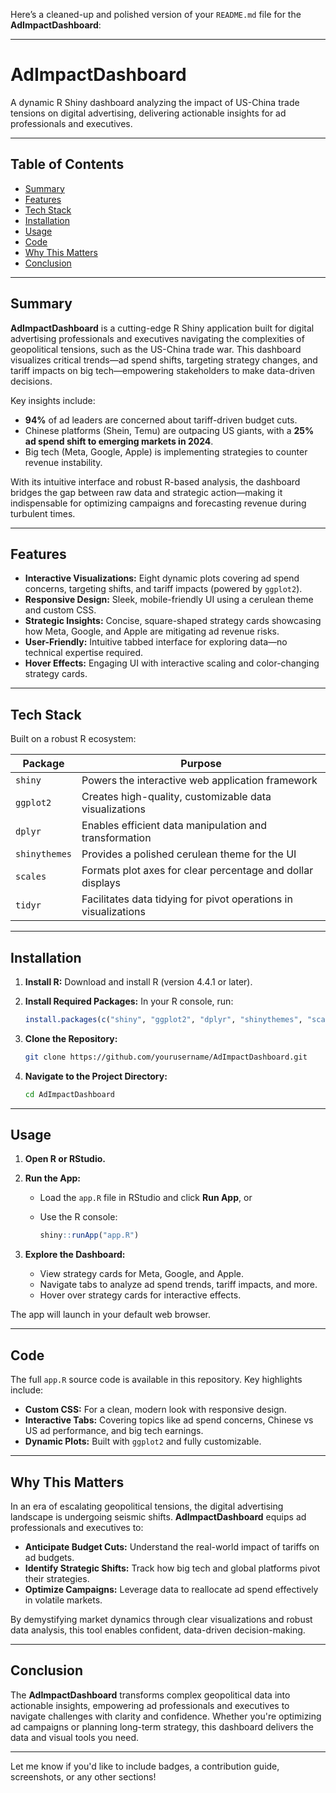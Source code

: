 Here’s a cleaned-up and polished version of your `README.md` file for the **AdImpactDashboard**:

---

# AdImpactDashboard

A dynamic R Shiny dashboard analyzing the impact of US-China trade tensions on digital advertising, delivering actionable insights for ad professionals and executives.

---

## Table of Contents

* [Summary](#summary)
* [Features](#features)
* [Tech Stack](#tech-stack)
* [Installation](#installation)
* [Usage](#usage)
* [Code](#code)
* [Why This Matters](#why-this-matters)
* [Conclusion](#conclusion)

---

## Summary

**AdImpactDashboard** is a cutting-edge R Shiny application built for digital advertising professionals and executives navigating the complexities of geopolitical tensions, such as the US-China trade war. This dashboard visualizes critical trends—ad spend shifts, targeting strategy changes, and tariff impacts on big tech—empowering stakeholders to make data-driven decisions.

Key insights include:

* **94%** of ad leaders are concerned about tariff-driven budget cuts.
* Chinese platforms (Shein, Temu) are outpacing US giants, with a **25% ad spend shift to emerging markets in 2024**.
* Big tech (Meta, Google, Apple) is implementing strategies to counter revenue instability.

With its intuitive interface and robust R-based analysis, the dashboard bridges the gap between raw data and strategic action—making it indispensable for optimizing campaigns and forecasting revenue during turbulent times.

---

## Features

* **Interactive Visualizations:** Eight dynamic plots covering ad spend concerns, targeting shifts, and tariff impacts (powered by `ggplot2`).
* **Responsive Design:** Sleek, mobile-friendly UI using a cerulean theme and custom CSS.
* **Strategic Insights:** Concise, square-shaped strategy cards showcasing how Meta, Google, and Apple are mitigating ad revenue risks.
* **User-Friendly:** Intuitive tabbed interface for exploring data—no technical expertise required.
* **Hover Effects:** Engaging UI with interactive scaling and color-changing strategy cards.

---

## Tech Stack

Built on a robust R ecosystem:

| Package       | Purpose                                                         |
| ------------- | --------------------------------------------------------------- |
| `shiny`       | Powers the interactive web application framework                |
| `ggplot2`     | Creates high-quality, customizable data visualizations          |
| `dplyr`       | Enables efficient data manipulation and transformation          |
| `shinythemes` | Provides a polished cerulean theme for the UI                   |
| `scales`      | Formats plot axes for clear percentage and dollar displays      |
| `tidyr`       | Facilitates data tidying for pivot operations in visualizations |

---

## Installation

1. **Install R:** Download and install R (version 4.4.1 or later).

2. **Install Required Packages:** In your R console, run:

   ```r
   install.packages(c("shiny", "ggplot2", "dplyr", "shinythemes", "scales", "tidyr"))
   ```

3. **Clone the Repository:**

   ```bash
   git clone https://github.com/yourusername/AdImpactDashboard.git
   ```

4. **Navigate to the Project Directory:**

   ```bash
   cd AdImpactDashboard
   ```

---

## Usage

1. **Open R or RStudio.**

2. **Run the App:**

   * Load the `app.R` file in RStudio and click **Run App**, or
   * Use the R console:

     ```r
     shiny::runApp("app.R")
     ```

3. **Explore the Dashboard:**

   * View strategy cards for Meta, Google, and Apple.
   * Navigate tabs to analyze ad spend trends, tariff impacts, and more.
   * Hover over strategy cards for interactive effects.

The app will launch in your default web browser.

---

## Code

The full `app.R` source code is available in this repository. Key highlights include:

* **Custom CSS:** For a clean, modern look with responsive design.
* **Interactive Tabs:** Covering topics like ad spend concerns, Chinese vs US ad performance, and big tech earnings.
* **Dynamic Plots:** Built with `ggplot2` and fully customizable.

---

## Why This Matters

In an era of escalating geopolitical tensions, the digital advertising landscape is undergoing seismic shifts. **AdImpactDashboard** equips ad professionals and executives to:

* **Anticipate Budget Cuts:** Understand the real-world impact of tariffs on ad budgets.
* **Identify Strategic Shifts:** Track how big tech and global platforms pivot their strategies.
* **Optimize Campaigns:** Leverage data to reallocate ad spend effectively in volatile markets.

By demystifying market dynamics through clear visualizations and robust data analysis, this tool enables confident, data-driven decision-making.

---

## Conclusion

The **AdImpactDashboard** transforms complex geopolitical data into actionable insights, empowering ad professionals and executives to navigate challenges with clarity and confidence. Whether you're optimizing ad campaigns or planning long-term strategy, this dashboard delivers the data and visual tools you need.

---

Let me know if you'd like to include badges, a contribution guide, screenshots, or any other sections!

